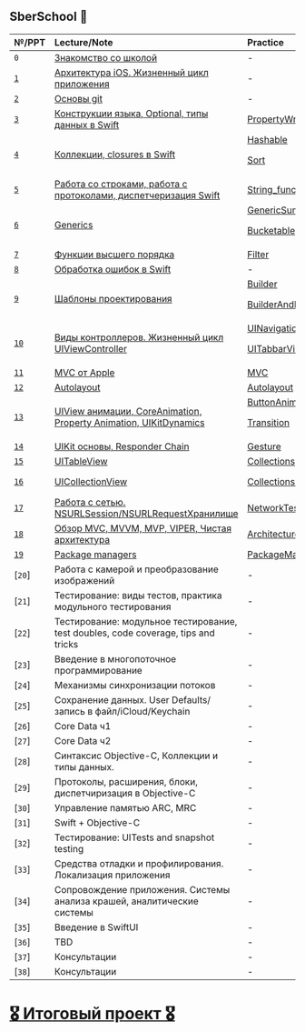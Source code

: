 ## SberSchool  

| №/PPT | Lecture/Note | Practice | Homework |
| :--- | :--- | :--- | :--- |
|  `0` |[Знакомство со школой][0-Lecture]																	| - 											 				| - 											|    
| [`1`][1-preseentation] 	| [Архитектура iOS. Жизненный цикл приложения][1-Lecture] 						| - 											 				| - 											|  
| [`2`][2-preseentation] 	| [Основы git][2-Lecture] 														| - 															| [Эссе][2-Homework] 							|   
| [`3`][3-preseentation] 	| [Конструкции языка, Optional, типы данных в Swift][3-Lecture] 				| [PropertyWrapper][3-Practice] 				 				| [CopyOnWrite на reference type][3-Homework] 	|  
| [`4`][4-preseentation] 	| [Коллекции, closures в Swift][4-Lecture] 										| [Hashable][4-Practice-1]<p>[Sort][4-Practice-2]				| [Multiset][4-Homework] 						|  
| [`5`][5-preseentation] 	| [Работа со строками, работа с протоколами, диспетчеризация Swift][5-Lecture] 	| [String_function][5-Practice] 				 				| [StringCalculator][5-Homework]				|  
| [`6`][6-preseentation] 	| [Generics][6-Lecture]  														| [GenericSum][6-Practice-1]<p>[Bucketable][6-Practice-2] 		| [Generics][6-Homework] 						| 
| [`7`][7-preseentation] 	| [Функции высшего порядка][7-Lecture] 											| [Filter][7-Practice] 											| [HigherOrderFunctions][7-Homework]			| 
| [`8`][8-preseentation] 	| [Обработка ошибок в Swift][8-Lecture] 										| - 															| [ErrorHandling][8-Homework]					| 
| [`9`][9-preseentation]	| [Шаблоны проектирования][9-Lecture] 											| [Builder][9-Practice-1]<p>[BuilderAndDecorator][9-Practice-2] | [Patterns][9-Homework] 						| 
| [`10`][10-preseentation]  | [Виды контроллеров. Жизненный цикл UIViewController][10-Lecture] 				| [UINavigationController][10-Practice-1]<p>[UITabbarViewController][10-Practice-2] | [ActivityView][10-Homework] | 
| [`11`][11-preseentation] 	| [MVC от Apple][11-Lecture] 													| [MVC][11-Practice]											| [MVCColors][11-Homework]						| 
| [`12`][12-preseentation]	| [Autolayout][12-Lecture]														| [Autolayout][12-Practice] 									| - 											| 
| [`13`][13-preseentation] 	| [UIView анимации, CoreAnimation, Property Animation, UIKitDynamics][13-Lecture] | [ButtonAnimation][13-Practice-1]<p>[Transition][13-Practice-2] | [Animations][13-Homework] 					|  
| [`14`][14-preseentation] 	| [UIKit основы, Responder Chain][14-Lecture] 									| [Gesture][14-Practice]					 					| [GestureBagel][14-Homework]					| 
| [`15`][15-16-preseentation] | [UITableView][15-Lecture]													| [Collections][15-Practice]									| [To-Do list][15-Homework]						| 
| [`16`][15-16-preseentation] | [UICollectionView][16-Lecture]												| [Collections2][16-Practice] 									| [DrawingApp (Team project)][16-Homework] 		| 
| [`17`][17-preseentation] 	  | [Работа с сетью. NSURLSession/NSURLRequestХранилище][17-Lecture] 			| [NetworkTestApp][17-Practice] 								| - 											| 
| [`18`][18-preseentation]    | [Обзор MVC, MVVM, MVP, VIPER, Чистая архитектура][18-Lecture] 				| [Architecture][18-practice] 									| [Почитать книгу "Чистый код"][18-Homework]	| 
| [`19`][19-preseentation] 	  | [Package managers][19-Lecture] 												| [PackageManager][19-practice] 								| [Carthage][19-Homework]						| 
| [`20`] | Работа с камерой и преобразование изображений | - | - | 
| [`21`] | Тестирование: виды тестов, практика модульного тестирования | - | - | 
| [`22`] | Тестирование: модульное тестирование, test doubles, code coverage, tips and tricks | - | - | 
| [`23`] | Введение в многопоточное программирование | - | - | 
| [`24`] | Механизмы синхронизации потоков | - | - | 
| [`25`] | Сохранение данных. User Defaults/запись в файл/iCloud/Keychain | - | - | 
| [`26`] | Core Data ч1 | - | - | 
| [`27`] | Core Data ч2 | - | - | 
| [`28`] | Синтаксис Objective-C, Коллекции и типы данных. | - | - | 
| [`29`] | Протоколы, расширения, блоки, диспетчиризация в Objective-C | - | - |  
| [`30`] | Управление памятью ARC, MRC | - | - | 
| [`31`] | Swift + Objective-C | - | - | 
| [`32`] | Тестирование: UITests and snapshot testing | - | - | 
| [`33`] | Средства отладки и профилирования. Локализация приложения | - | - | 
| [`34`] | Сопровождение приложения. Системы анализа крашей, аналитические системы | - | - | 
| [`35`] | Введение в SwiftUI | - | - | 
| [`36`] | TBD | - | - | 
| [`37`] | Консультации | - | - | 
| [`38`] | Консультации | - | - | 

# [🎖 Итоговый проект 🎖][FinalProject]

[0-Lecture]: https://github.com/Lemonbrush/SberSchool/blob/master/Notes/0.md

[1-preseentation]: https://github.com/Lemonbrush/SberSchool/blob/master/Presentations/1.pdf
[1-Lecture]: https://github.com/Lemonbrush/SberSchool/blob/master/Notes/1.md

[2-preseentation]: https://github.com/Lemonbrush/SberSchool/blob/master/Presentations/2.pdf
[2-Lecture]: https://github.com/Lemonbrush/SberSchool/blob/master/Notes/2.md
[2-Homework]: https://github.com/Lemonbrush/SberSchool/blob/master/Homework/Git.md

[3-preseentation]: https://github.com/Lemonbrush/SberSchool/blob/master/Presentations/3.pdf
[3-Lecture]: https://github.com/Lemonbrush/SberSchool/blob/master/Notes/3.md
[3-Practice]: https://github.com/Lemonbrush/SberSchool/blob/master/SmallApps/3/PropertyWrapper/PropertyWrapper/main.swift
[3-Homework]: https://github.com/Lemonbrush/SberSchool/blob/master/Homework/SwiftConstructions.md

[4-preseentation]: https://github.com/Lemonbrush/SberSchool/blob/master/Presentations/4.pdf
[4-Lecture]: https://github.com/Lemonbrush/SberSchool/blob/master/Notes/4.md
[4-Practice-1]: https://github.com/Lemonbrush/SberSchool/blob/master/SmallApps/4/Hashable/Hashable/main.swift
[4-Practice-2]: https://github.com/Lemonbrush/SberSchool/blob/master/SmallApps/4/Sort/Sort/main.swift
[4-Homework]: https://github.com/Lemonbrush/SberSchool/blob/master/Homework/Closures.md

[5-preseentation]: https://github.com/Lemonbrush/SberSchool/blob/master/Presentations/5.pdf
[5-Lecture]: https://github.com/Lemonbrush/SberSchool/blob/master/Notes/5.md
[5-Practice]: https://github.com/Lemonbrush/SberSchool/blob/master/SmallApps/5/String_function/String_function/main.swift
[5-Homework]: https://github.com/Lemonbrush/SberSchool/blob/master/Homework/StringCalculator.md

[6-preseentation]: https://github.com/Lemonbrush/SberSchool/blob/master/Presentations/6.pdf
[6-Lecture]: https://github.com/Lemonbrush/SberSchool/blob/master/Notes/6.md
[6-Practice-1]: https://github.com/Lemonbrush/SberSchool/blob/master/SmallApps/6/GenericSum/GenericSum/main.swift
[6-Practice-2]: https://github.com/Lemonbrush/SberSchool/blob/master/SmallApps/6/Bucketable/Bucketable/main.swift
[6-Homework]: https://github.com/Lemonbrush/SberSchool/blob/master/Homework/Generics.md

[7-preseentation]: https://github.com/Lemonbrush/SberSchool/blob/master/Presentations/7.pdf
[7-Lecture]: https://github.com/Lemonbrush/SberSchool/blob/master/Notes/7.md
[7-Practice]: https://github.com/Lemonbrush/SberSchool/blob/master/SmallApps/7/Filter/Filter/main.swift
[7-Homework]: https://github.com/Lemonbrush/SberSchool/blob/master/Homework/HigherOrderFunctions.md

[8-preseentation]: https://github.com/Lemonbrush/SberSchool/blob/master/Presentations/8.pdf
[8-Lecture]: https://github.com/Lemonbrush/SberSchool/blob/master/Notes/8.md
[8-Homework]: https://github.com/Lemonbrush/SberSchool/blob/master/Homework/ErrorHandling.md

[9-preseentation]: https://github.com/Lemonbrush/SberSchool/blob/master/Presentations/9.pdf
[9-Lecture]: https://github.com/Lemonbrush/SberSchool/blob/master/Notes/9.md
[9-Practice-1]: https://github.com/Lemonbrush/SberSchool/blob/master/SmallApps/9/Builder/Builder
[9-Practice-2]: https://github.com/Lemonbrush/SberSchool/blob/master/SmallApps/9/BuilderAndDecorator
[9-Homework]: https://github.com/Lemonbrush/SberSchool/blob/master/Homework/Patterns.md

[10-preseentation]: https://github.com/Lemonbrush/SberSchool/blob/master/Presentations/10.pdf
[10-Lecture]: https://github.com/Lemonbrush/SberSchool/blob/master/Notes/10.md
[10-Practice-1]: https://github.com/Lemonbrush/SberSchool/blob/master/SmallApps/10/UINavigationController
[10-Practice-2]: https://github.com/Lemonbrush/SberSchool/blob/master/SmallApps/10/UITabbarViewController
[10-Homework]: https://github.com/Lemonbrush/SberSchool/blob/master/Homework/ActivityView.md

[11-preseentation]: https://github.com/Lemonbrush/SberSchool/blob/master/Presentations/11.pdf
[11-Lecture]: https://github.com/Lemonbrush/SberSchool/blob/master/Notes/11.md
[11-Practice]: https://github.com/Lemonbrush/SberSchool/blob/master/SmallApps/11
[11-Homework]: https://github.com/Lemonbrush/SberSchool/blob/master/Homework/MVCColors.md

[12-preseentation]: https://github.com/Lemonbrush/SberSchool/blob/master/Presentations/12.pdf
[12-Lecture]: https://github.com/Lemonbrush/SberSchool/blob/master/Notes/12.md
[12-Practice]: https://github.com/Lemonbrush/SberSchool/blob/master/SmallApps/12

[13-preseentation]: https://github.com/Lemonbrush/SberSchool/blob/master/Presentations/13.pdf
[13-Lecture]: https://github.com/Lemonbrush/SberSchool/blob/master/Notes/13.md
[13-Practice-1]: https://github.com/Lemonbrush/SberSchool/blob/master/SmallApps/13/ButtonAnimation
[13-Practice-2]: https://github.com/Lemonbrush/SberSchool/blob/master/SmallApps/13/Transition
[13-Homework]: https://github.com/Lemonbrush/SberSchool/blob/master/Homework/Animations.md

[14-preseentation]: https://github.com/Lemonbrush/SberSchool/blob/master/Presentations/14.pdf
[14-Lecture]: https://github.com/Lemonbrush/SberSchool/blob/master/Notes/14.md
[14-Practice]: https://github.com/Lemonbrush/SberSchool/blob/master/SmallApps/14/Gesture
[14-Homework]: https://github.com/Lemonbrush/SberSchool/blob/master/Homework/GestureBagel.md

[15-16-preseentation]: https://github.com/Lemonbrush/SberSchool/blob/master/Presentations/15-16.pdf
[15-Lecture]: https://github.com/Lemonbrush/SberSchool/blob/master/Notes/15.md
[15-Practice]: https://github.com/Lemonbrush/SberSchool/blob/master/SmallApps/15/Collections
[15-Homework]: https://github.com/Lemonbrush/SberSchool/blob/master/Homework/To-Do-list.md

[16-Lecture]: https://github.com/Lemonbrush/SberSchool/blob/master/Notes/16.md
[16-Practice]: https://github.com/Lemonbrush/SberSchool/blob/master/SmallApps/16/S2.Collections
[16-Homework]: https://github.com/Lemonbrush/SberSchool/blob/master/Homework/DrawingApp.md

[17-preseentation]: https://github.com/Lemonbrush/SberSchool/blob/master/Presentations/17.pdf
[17-Lecture]: https://github.com/Lemonbrush/SberSchool/blob/master/Notes/17.md
[17-Practice]: https://github.com/Lemonbrush/SberSchool/blob/master/SmallApps/17/NetworkTestApp

[18-preseentation]: https://github.com/Lemonbrush/SberSchool/blob/master/Presentations/18.pdf
[18-Lecture]: https://github.com/Lemonbrush/SberSchool/blob/master/Notes/18.md
[18-Practice]: https://github.com/Lemonbrush/SberSchool/blob/master/SmallApps/18/DH_Architecture
[18-Homework]: https://github.com/Lemonbrush/SberSchool/blob/master/NoteResources/CleanCode.pdf

[19-preseentation]: https://github.com/Lemonbrush/SberSchool/blob/master/Presentations/19.pdf
[19-Lecture]: https://github.com/Lemonbrush/SberSchool/blob/master/Notes/19.md
[19-Practice]: https://github.com/Lemonbrush/SberSchool/blob/master/SmallApps/19/PackageManager
[19-Homework]: https://github.com/Lemonbrush/SberSchool/blob/master/Homework/Carthage.md

[FinalProject]: https://github.com/Lemonbrush/SberSchool/blob/master/Notes/FinalProject.md
